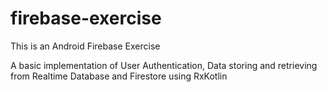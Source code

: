 # firebase-exercise

This is an Android Firebase Exercise

A basic implementation of User Authentication, Data storing and retrieving from Realtime Database and Firestore using RxKotlin
